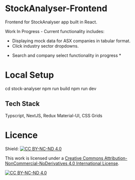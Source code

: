 # StockAnalyser-Frontend
Frontend for StockAnalyser app built in React.

Work In Progress - Current functionality includes:
- Displaying mock data for ASX companies in tabular format.
- Click industry sector dropdowns.

* Search and company select functionality in progress *


# Local Setup

cd stock-analyser
npm run build
npm run dev

## Tech Stack

Typscript, NextJS, Redux
Material-UI, CSS Grids

# Licence

Shield: [![CC BY-NC-ND 4.0][cc-by-nc-nd-shield]][cc-by-nc-nd]

This work is licensed under a
[Creative Commons Attribution-NonCommercial-NoDerivatives 4.0 International License][cc-by-nc-nd].

[![CC BY-NC-ND 4.0][cc-by-nc-nd-image]][cc-by-nc-nd]

[cc-by-nc-nd]: http://creativecommons.org/licenses/by-nc-nd/4.0/
[cc-by-nc-nd-image]: https://licensebuttons.net/l/by-nc-nd/4.0/88x31.png
[cc-by-nc-nd-shield]: https://img.shields.io/badge/License-CC%20BY--NC--ND%204.0-lightgrey.svg

